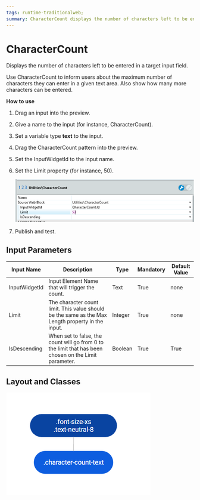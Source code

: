 ```yaml
---
tags: runtime-traditionalweb; 
summary: CharacterCount displays the number of characters left to be entered in a target input field.
---
```


# CharacterCount

Displays the number of characters left to be entered in a target input field.

Use CharacterCount to inform users about the maximum number of characters they can enter in a given text area. Also show how many more characters can be entered.

**How to use**

1. Drag an input into the preview.

1. Give a name to the input (for instance, CharacterCount).

1. Set a variable type **text** to the input.

1. Drag the CharacterCount pattern into the preview.

1. Set the InputWidgetId to the input name. 

1. Set the Limit property (for instance, 50).

    ![](<images/charactercount-image-1.png>)

1. Publish and test.

## Input Parameters

| **Input Name** |  **Description** |  **Type** | **Mandatory** | **Default Value** |
|---|---|---|---|---|
| InputWidgetId  | Input Element Name that will trigger the count. | Text | True | none |
| Limit  | The character count limit. This value should be the same as the Max Length property in the input. | Integer | True | none |
| IsDescending  | When set to false, the count will go from 0 to the limit that has been chosen on the Limit parameter. | Boolean | True | True

## Layout and Classes

![](<images/charactercount-image-2.png>)
